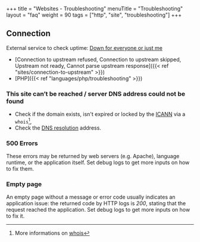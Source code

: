 +++
title = "Websites - Troubleshooting"
menuTitle = "Troubleshooting"
layout = "faq"
weight = 90
tags = ["http", "site", "troubleshooting"]
+++

## Connection

External service to check uptime: [Down for everyone or just me](https://downforeveryoneorjustme.com/)

- [Connection to upstream refused, Connection to upstream skipped, Upstream not ready, Cannot parse upstream response]({{< ref "sites/connection-to-upstream" >}})
- [PHP]({{< ref "languages/php/troubleshooting" >}})

### This site can’t be reached / server DNS address could not be found

- Check if the domain exists, isn't expired or locked by the [ICANN](https://www.icann.org/fr) via a `whois`[^1],
- Check the [DNS resolution](https://www.dnswatch.info/) address.

### 500 Errors

These errors may be returned by web servers (e.g. Apache), language runtime, or the application itself. Set debug logs to get more inputs on how to fix them.

### Empty page

An empty page without a message or error code usually indicates an application issue: the returned code by HTTP logs is *200*, stating that the request reached the application. Set debug logs to get more inputs on how to fix it.

[^1]: More informations on [whois](https://en.wikipedia.org/wiki/Whois)
